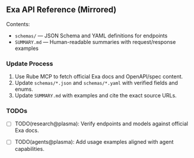 <!--
Explainer: Authoritative mirror of Exa API reference for downstream agents.
This folder contains JSON/YAML schemas and Markdown summaries for key endpoints.
Source of truth: Exa official docs. Replace placeholders once Rube MCP provides verified schemas.
-->

## Exa API Reference (Mirrored)

Contents:
- `schemas/` — JSON Schema and YAML definitions for endpoints
- `SUMMARY.md` — Human-readable summaries with request/response examples

### Update Process
1. Use Rube MCP to fetch official Exa docs and OpenAPI/spec content.
2. Update `schemas/*.json` and `schemas/*.yaml` with verified fields and enums.
3. Update `SUMMARY.md` with examples and cite the exact source URLs.

### TODOs
- [ ] TODO(research@plasma): Verify endpoints and models against official Exa docs.
- [ ] TODO(agents@plasma): Add usage examples aligned with agent capabilities.

